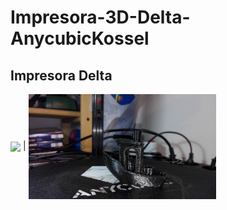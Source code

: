 # Impresora-3D-Delta-AnycubicKossel
Impresora Delta
-------------------------------------------------------------------

<img src="gallery/VID_20170814_130750.mp4" width="300" align="center"> | <img src="gallery/IMG-20170814-WA0030.jpg" width="300" align="center">
